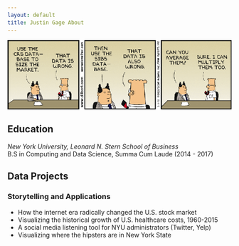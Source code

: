 ```yaml
---
layout: default
title: Justin Gage About
---
```

<img src="./assets/images/dilbert"/>

## Education  
*New York University, Leonard N. Stern School of Business*  
B.S in Computing and Data Science, Summa Cum Laude (2014 - 2017)  

## Data Projects
### Storytelling and Applications
<ul>
	<li>How the internet era radically changed the U.S. stock market</li>
	<li>Visualizing the historical growth of U.S. healthcare costs, 1960-2015</li>
	<li>A social media listening tool for NYU administrators (Twitter, Yelp)</li>
	<li>Visualizing where the hipsters are in New York State</li>
</ul>


